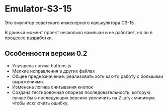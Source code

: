 # Emulator-S3-15
Это эмулятор советского инженерного калькулятора С3-15.


В данный момент проект несколько намешан и не работает, но он в процессе разработки.


## Особенности версии 0.2

 - Улучшена логика buttons.js
 - Мелкие исправления в других файлах
 - Общее предназначение: реализовать хоть как-то работу с большими выражениями.
 - Изменена логика считывания кнопок
 - Создана тестировочная опорная последовательность, которую лучше бы в последующих версиях увеличить на 2 штук минимум, чтобы исключить ошибку. 